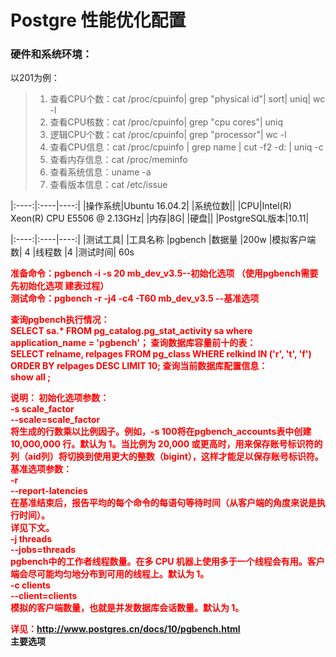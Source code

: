 # Postgre 性能优化配置

### 硬件和系统环境：
以201为例：
>1. 查看CPU个数：cat /proc/cpuinfo| grep "physical id"| sort| uniq| wc -l
>2. 查看CPU核数：cat /proc/cpuinfo| grep "cpu cores"| uniq
>3. 逻辑CPU个数：cat /proc/cpuinfo| grep "processor"| wc -l
>4. 查看CPU信息：cat /proc/cpuinfo | grep name | cut -f2 -d: | uniq -c
>5. 查看内存信息：cat /proc/meminfo
>6. 查看系统信息：uname -a
>7. 查看版本信息：cat /etc/issue


|:----:|:----|----:|
|操作系统|Ubuntu 16.04.2|
|系统位数||
|CPU|Intel(R) Xeon(R) CPU E5506  @ 2.13GHz|
|内存|8G|
|硬盘||
|PostgreSQL版本|10.11|

|:----:|:----|----:|
|测试工具|
|工具名称	|pgbench
|数据量	|200w
|模拟客户端数|	4
|线程数	|4
|测试时间|	60s

<a style="color: red"><b>
准备命令：pgbench -i -s 20 mb_dev_v3.5--初始化选项 （使用pgbench需要先初始化选项 建表过程）</br>
测试命令：pgbench -r -j4 -c4 -T60 mb_dev_v3.5  --基准选项

查询pgbench执行情况：</br>
SELECT sa.* FROM pg_catalog.pg_stat_activity sa  where application_name = 'pgbench'；
查询数据库容量前十的表：</br>
SELECT relname, relpages FROM pg_class WHERE relkind IN ('r', 't', 'f') ORDER BY relpages DESC LIMIT 10;
查询当前数据库配置信息：</br>
show all ;


说明：
初始化选项参数：</br>
-s scale_factor </br>
--scale=scale_factor </br>
将生成的行数乘以比例因子。例如，-s 100将在pgbench_accounts表中创建 10,000,000 行。默认为 1。当比例为 20,000 或更高时，用来保存账号标识符的列（aid列）将切换到使用更大的整数（bigint），这样才能足以保存账号标识符。</br>
基准选项参数：</br>
-r </br>
--report-latencies </br>
在基准结束后，报告平均的每个命令的每语句等待时间（从客户端的角度来说是执行时间）。</br>详见下文。</br>
-j threads </br>
--jobs=threads </br>
pgbench中的工作者线程数量。在多 CPU 机器上使用多于一个线程会有用。客户端会尽可能均匀地分布到可用的线程上。默认为 1。</br>
-c clients </br> 
--client=clients </br>
模拟的客户端数量，也就是并发数据库会话数量。默认为 1。</br>

详见：http://www.postgres.cn/docs/10/pgbench.html</br>
主要选项</br>


